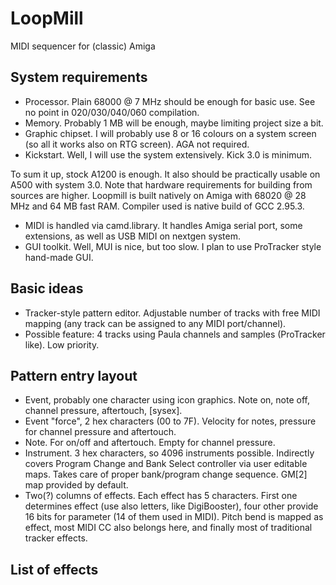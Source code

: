 # LoopMill
MIDI sequencer for (classic) Amiga
## System requirements
* Processor. Plain 68000 @ 7 MHz should be enough for basic use. See no point in 020/030/040/060 compilation.
* Memory. Probably 1 MB will be enough, maybe limiting project size a bit.
* Graphic chipset. I will probably use 8 or 16 colours on a system screen (so all it works also on RTG screen). AGA not required.
* Kickstart. Well, I will use the system extensively. Kick 3.0 is minimum.

To sum it up, stock A1200 is enough. It also should be practically usable on A500 with system 3.0. Note that hardware requirements for building from sources are higher. Loopmill is built natively on Amiga with 68020 @ 28 MHz and 64 MB fast RAM. Compiler used is native build of GCC 2.95.3.
* MIDI is handled via camd.library. It handles Amiga serial port, some extensions, as well as USB MIDI on nextgen system.
* GUI toolkit. Well, MUI is nice, but too slow. I plan to use ProTracker style hand-made GUI.
## Basic ideas
* Tracker-style pattern editor. Adjustable number of tracks with free MIDI mapping (any track can be assigned to any MIDI port/channel).
* Possible feature: 4 tracks using Paula channels and samples (ProTracker like). Low priority.
## Pattern entry layout
* Event, probably one character using icon graphics. Note on, note off, channel pressure, aftertouch, [sysex].
* Event "force", 2 hex characters (00 to 7F). Velocity for notes, pressure for channel pressure and aftertouch.
* Note. For on/off and aftertouch. Empty for channel pressure.
* Instrument. 3 hex characters, so 4096 instruments possible. Indirectly covers Program Change and Bank Select controller via user editable maps. Takes care of proper bank/program change sequence. GM[2] map provided by default.
* Two(?) columns of effects. Each effect has 5 characters. First one determines effect (use also letters, like DigiBooster), four other provide 16 bits for parameter (14 of them used in MIDI). Pitch bend is mapped as effect, most MIDI CC also belongs here, and finally most of traditional tracker effects.
## List of effects
